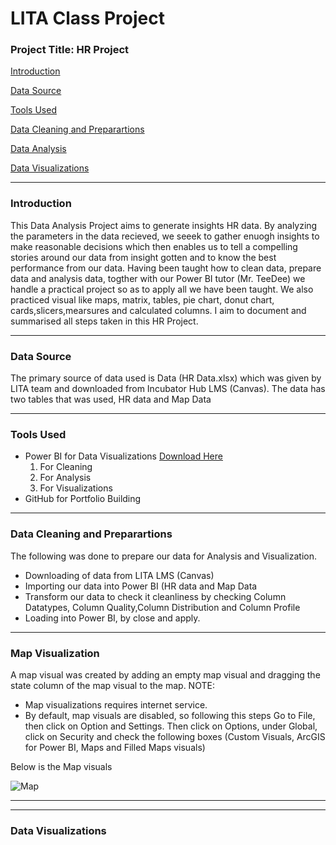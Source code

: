 # LITA Class Project

### Project Title: HR Project 
[Introduction](#introduction) 

[Data Source](#data-source) 

[Tools Used](#tools-used) 

[Data Cleaning and Preparartions](#Data-Cleaning-and-Preparartions)

[Data Analysis](#data-analysis) 

[Data Visualizations](#data-visualization) 

---
### Introduction
This Data Analysis Project aims to generate insights HR data. By analyzing the parameters in the data recieved, we seeek to gather enuogh insights to make reasonable decisions which then enables us to tell a compelling stories around our data from insight gotten and to know the best performance from our data. Having been taught how to clean data, prepare data and analysis data, togther with our Power BI tutor (Mr. TeeDee) we handle a practical project so as to apply all we have been taught. 
We also practiced visual like maps, matrix, tables, pie chart, donut chart, cards,slicers,mearsures and calculated columns. I aim to document and summarised all steps taken in this HR Project.

---
### Data Source
The primary source of data used is Data (HR Data.xlsx) which was given by LITA team and downloaded from Incubator Hub LMS (Canvas). The data has two tables that was used, HR data and Map Data

---
### Tools Used
- Power BI for Data Visualizations [Download Here](https://www.microsoft.com)
  1. For Cleaning
  2. For Analysis
  3. For Visualizations
- GitHub for Portfolio Building

---
### Data Cleaning and Preparartions
The following was done to prepare our data for Analysis and Visualization.
- Downloading of data from LITA LMS (Canvas)
- Importing our data into Power BI (HR data and Map Data
- Transform our data to check it cleanliness by checking Column Datatypes, Column Quality,Column Distribution  and Column Profile
- Loading into Power BI, by close and apply.

---
### Map Visualization
A map visual was created by adding an empty map visual and dragging the state column of the map visual to the map.
NOTE: 
  - Map visualizations requires internet service.
  - By default, map visuals are disabled, so following this steps
    Go to File, then click on Option and Settings. Then click on Options, under Global, click on Security and check the following boxes (Custom Visuals, ArcGIS for Power BI, Maps and Filled Maps visuals)

Below is the Map visuals

![Map ](https://github.com/user-attachments/assets/5f4506e7-9f18-4254-9ca9-0a804b852edf)


---

---
### Data Visualizations

